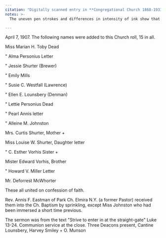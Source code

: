 ```yaml
---
citation: "Digitally scanned entry in **Congregational Church 1868-1933 Minutes of meetings and Membership**, used with permisson from Caroline Valley Community Church."
notes: >-
  The uneven pen strokes and differences in intensity of ink show that the original record was written in fountain pen, with the lighter, marginal notes added later with lead pencil. The consistency of the pencil marks suggests these notes were all added at the same time. 

---
```

April 7, 1907. The following names were added to this Church roll, 15 in all. 

  Miss Marian H. Toby     Dead

  " Alma Personius     Letter 

  " Jessie Shurter     (Brewer)

  " Emily Mills

  " Susie C. Westfall     (Lawrence)

  " Ellen E. Lounsbery     (Denman)

  " Lettie Personius     Dead

  " Pearl Annis     letter

  " Alleine M. Johnston 
  
  Mrs. Curtis Shurter,     Mother +
  
  Miss Louise W. Shurter,    Daughter    letter

  " C. Esther Vorhis     Sister +

  Mister Edward Vorhis,     Brother

  " Howard V. Miller     Letter

  Mr. Deforrest McWhorter
  
  These all united on confession of faith.
  
  Rev. Annis F. Eastman of Park Ch. Elmira N.Y. (a former Pastor) received them into the Ch. Baptism by sprinkling, except Miss Johnston who had been immersed a short time previous. 

  The sermon was from the text "Strive to enter in at the straight-gate" Luke 13-24. Communion service at the close. Three Deacons present, Cantine Lounsbery, Harvey Smiley + O. Munson